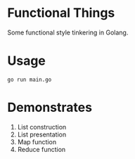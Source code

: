 Functional Things
=================

Some functional style tinkering in Golang.

# Usage

`go run main.go`

# Demonstrates

1. List construction
2. List presentation
3. Map function
4. Reduce function

